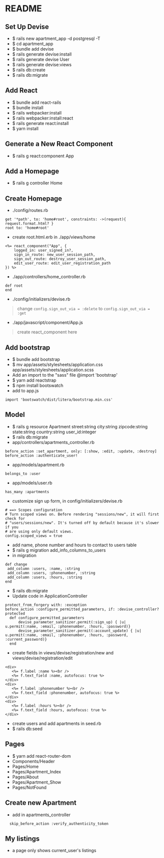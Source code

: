 # README

## Set Up Devise
- $ rails new apartment_app -d postgresql -T
- $ cd apartment_app
- $ bundle add devise
- $ rails generate devise:install
- $ rails generate devise User
- $ rails generate devise:views
- $ rails db:create
- $ rails db:migrate

## Add React
- $ bundle add react-rails
- $ bundle install
- $ rails webpacker:install
- $ rails webpacker:install:react
- $ rails generate react:install
- $ yarn install

## Generate a New React Component
- $ rails g react:component App

## Add a Homepage
- $ rails g controller Home

## Create Homepage
- ./config/routes.rb
```
get '*path', to: 'home#root', constraints: ->(request){ request.format.html? }
root to: 'home#root'
```

- create root.html.erb in ./app/views/home
```
<%= react_component("App", {
    logged_in: user_signed_in?,
    sign_in_route: new_user_session_path,
    sign_out_route: destroy_user_session_path,
    edit_user_route: edit_user_registration_path
}) %>
```
- ./app/controllers/home_controller.rb
```
def root
end
```
- ./config/initializers/devise.rb
> change ```config.sign_out_via = :delete```
> to ```config.sign_out_via = :get```

- ./app/javascript/component/App.js
>create react_component here

## Add bootstrap
- $ bundle add bootstrap
- $ mv app/assets/stylesheets/application.css app/assets/stylesheets/application.scss
- Add an import to the "sass" file @import 'bootstrap'
- $ yarn add reactstrap
- $ npm install bootswatch
- add to app.js
```
import 'bootswatch/dist/litera/bootstrap.min.css'
```


## Model
- $ rails g resource Apartment street:string city:string zipcode:string state:string country:string user_id:integer
- $ rails db:migrate
- app/controllers/apartments_controller.rb
```
before_action :set_apartment, only: [:show, :edit, :update, :destroy]
before_action :authenticate_user!
```
- app/models/apartment.rb
```
belongs_to :user
```
- app/models/user.rb
```
has_many :apartments
```
- customize sign up form, in config/initializers/devise.rb
```
# ==> Scopes configuration
# Turn scoped views on. Before rendering "sessions/new", it will first check for
# "users/sessions/new". It's turned off by default because it's slower if you
# are using only default views.
config.scoped_views = true
```
- add name, phone number and hours to contact to users table
- $ rails g migration add_info_columns_to_users
- in migration
 ```
def change
  add_column :users, :name, :string
  add_column :users, :phonenumber, :string
  add_column :users, :hours, :string
end
```
- $ rails db:migrate
- Update code in ApplicationController
```
protect_from_forgery with: :exception
before_action :configure_permitted_parameters, if: :devise_controller?
protected
  def configure_permitted_parameters
      devise_parameter_sanitizer.permit(:sign_up) { |u| u.permit(:name, :email, :phonenumber, :hours, :password)}
      devise_parameter_sanitizer.permit(:account_update) { |u| u.permit(:name, :email, :phonenumber, :hours, :password, :current_password)}
  end
```
- create fields in views/devise/registration/new and views/devise/registration/edit
```
<div>
   <%= f.label :name %><br />
   <%= f.text_field :name, autofocus: true %>
</div>
<div>
   <%= f.label :phonenumber %><br />
   <%= f.text_field :phonenumber, autofocus: true %>
</div>
<div>
   <%= f.label :hours %><br />
   <%= f.text_field :hours, autofocus: true %>
</div>
```
- create users and add apartments in seed.rb
- $ rails db:seed

## Pages
- $ yarn add react-router-dom
- Components/Header
- Pages/Home
- Pages/Apartment_Index
- Pages/About
- Pages/Apartment_Show
- Pages/NotFound

## Create new Apartment
- add in apartments_controller
```
  skip_before_action :verify_authenticity_token
```

## My listings
- a page only shows current_user's listings
